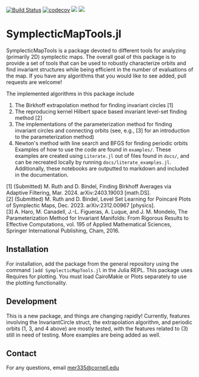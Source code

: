 [![Build Status](https://github.com/maxeruth/SymplecticMapTools.jl/actions/workflows/CI.yml/badge.svg?branch=main)](https://github.com/maxeruth/SymplecticMapTools.jl/actions/workflows/CI.yml?query=branch%3Amain)
[![codecov](https://codecov.io/gh/maxeruth/SymplecticMapTools.jl/branch/main/graph/badge.svg?token=5L40XV3NZ8)](https://codecov.io/gh/maxeruth/SymplecticMapTools.jl)
[![](https://img.shields.io/badge/docs-dev-blue.svg)](https://maxeruth.github.io/SymplecticMapTools.jl/dev/)
[![](https://img.shields.io/badge/docs-stable-blue.svg)](https://maxeruth.github.io/SymplecticMapTools.jl/stable/)

# SymplecticMapTools.jl
SymplecticMapTools is a package devoted to different tools for analyzing (primarily 2D)
symplectic maps. The overall goal of this package is to provide a set of tools
that can be used to robustly characterize orbits and find invariant structures
while being efficient in the number of evaluations of the map. If you have any
algorithms that you would like to see added, pull requests are welcome!

The implemented algorithms in this package include
1. The Birkhoff extrapolation method for finding invariant circles [1]
2. The reproducing kernel Hilbert space based invariant level-set finding method [2]
3. The implementations of the parameterization method for finding invariant
   circles and connecting orbits (see, e.g., [3] for an introduction to the
   parameterization method)
4. Newton's method with line search and BFGS for finding periodic orbits
Examples of how to use the code are found in `examples/`. These examples are
created using `Literate.jl` out of files found in `docs/`, and can be recreated
locally by running `docs/literate_examples.jl`. Additionally, these notebooks
are outputted to markdown and included in the documentation.

[1] (Submitted) M. Ruth and D. Bindel, Finding Birkhoff Averages via Adaptive Filtering, Mar. 2024. arXiv:2403.19003
[math.DS].\
[2] (Submitted) M. Ruth and D. Bindel, Level Set Learning for Poincaré Plots of Symplectic Maps, Dec. 2023. arXiv:2312.00967 [physics].\
[3] A. Haro, M. Canadell, J.-L. Figueras, A. Luque, and J. M. Mondelo,
The Parameterization Method for Invariant Manifolds: From Rigorous Results to
Effective Computations, vol. 195 of Applied Mathematical Sciences,
Springer International Publishing, Cham, 2016.

## Installation
For installation, add the package from the general repository using the command
`]add SymplecticMapTools.jl` in the Julia REPL. 
This package uses Requires for plotting.
You must load CairoMakie or Plots separately to use the plotting functionality.

## Development
This is a new package, and things are changing rapidly! Currently, features
involving the InvariantCircle struct, the extrapolation algorithm, and
periodic orbits (1, 3, and 4 above) are mostly tested, with the features related
to (3) still in need of testing. More examples are being added as well.

## Contact
For any questions, email [mer335@cornell.edu](mailto:mer335@cornell.edu)
